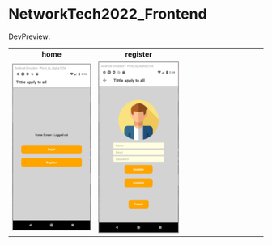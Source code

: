 # NetworkTech2022_Frontend

DevPreview:

<table>
    <tr>
        <th width="200">home</th>
        <th width="200">register</th>
        <th width="200"></th>
    </tr>
    <tr>
        <td><img src="/devpreview/home.png" width="200"></td>
        <td><img src="/devpreview/register.png" width="200"></td>
        <td><img src="" width="200"></td>
    </tr>
</table>
